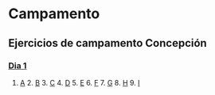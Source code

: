 # Campamento
## Ejercicios de campamento Concepción
### [Dia 1](https://github.com/IgnacioYanjari/Campamento/tree/master/Dia%201)
1. [A](https://github.com/IgnacioYanjari/Campamento/tree/master/Dia%201/A) 2. [B](https://github.com/IgnacioYanjari/Campamento/tree/master/Dia%201/B) 3. [C](https://github.com/IgnacioYanjari/Campamento/tree/master/Dia%201/C) 4. [D](https://github.com/IgnacioYanjari/Campamento/tree/master/Dia%201/D) 5. [E](https://github.com/IgnacioYanjari/Campamento/tree/master/Dia%201/E) 6. [F](https://github.com/IgnacioYanjari/Campamento/tree/master/Dia%201/F) 7. [G](https://github.com/IgnacioYanjari/Campamento/tree/master/Dia%201/G) 8. [H](https://github.com/IgnacioYanjari/Campamento/tree/master/Dia%201/H) 9. [I](https://github.com/IgnacioYanjari/Campamento/tree/master/Dia%201/I)
